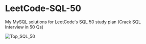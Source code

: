 # LeetCode-SQL-50
My MySQL solutions for LeetCode's SQL 50 study plan (Crack SQL Interview in 50 Qs)

![Top_SQL_50](https://github.com/SadmanSakib93/LeetCode-SQL-50/assets/27827295/d7359f8d-25e2-452f-9319-082630a1a57a)

